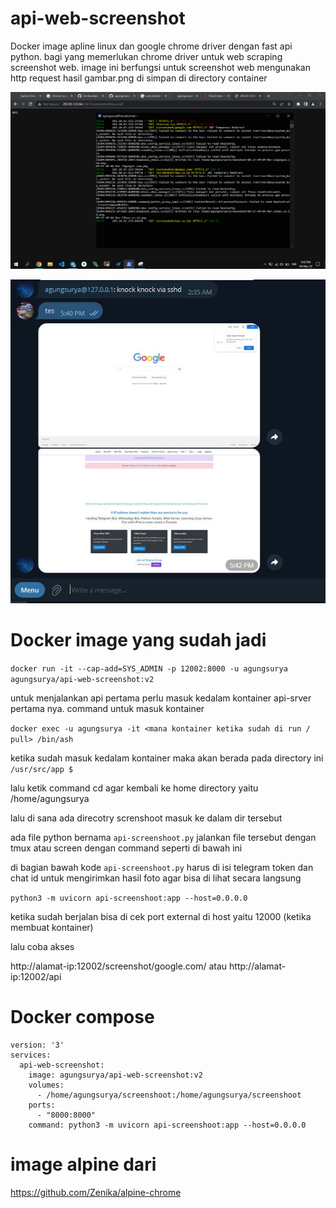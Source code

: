 # api-web-screenshot
Docker image apline linux dan google chrome driver dengan fast api python. bagi yang  memerlukan chrome driver untuk web scraping screenshot web. image ini berfungsi untuk screenshot web mengunakan http request hasil gambar.png di simpan di directory container

![image](https://github.com/agungsoboru/api-web-screenshot/blob/main/gambar/Screenshot%20(848).png)

![image](https://github.com/agungsoboru/api-web-screenshot/blob/main/gambar/Capturess.JPG)

# Docker image yang sudah jadi 

`docker run -it --cap-add=SYS_ADMIN -p 12002:8000 -u agungsurya agungsurya/api-web-screenshot:v2`

untuk menjalankan api pertama perlu masuk kedalam kontainer api-srver pertama nya. command untuk masuk kontainer

`docker exec -u agungsurya -it <mana kontainer ketika sudah di run / pull> /bin/ash`

ketika sudah masuk kedalam kontainer maka akan berada pada directory ini `/usr/src/app $`

lalu ketik command cd agar kembali ke home directory yaitu /home/agungsurya

lalu di sana ada direcotry screnshoot masuk ke dalam dir tersebut

ada file python bernama `api-screenshoot.py` jalankan file tersebut dengan tmux atau screen dengan command seperti di bawah ini

di bagian bawah kode `api-screenshoot.py` harus di isi telegram token dan chat id untuk mengirimkan hasil foto agar bisa di lihat secara langsung 

`python3 -m uvicorn api-screenshoot:app --host=0.0.0.0`

ketika sudah berjalan bisa di cek port external di host yaitu 12000 (ketika membuat kontainer)

lalu coba akses

http://alamat-ip:12002/screenshot/google.com/ atau http://alamat-ip:12002/api

# Docker compose

```
version: '3'
services:
  api-web-screenshot:
    image: agungsurya/api-web-screenshot:v2
    volumes:
      - /home/agungsurya/screenshoot:/home/agungsurya/screenshoot
    ports:
      - "8000:8000"
    command: python3 -m uvicorn api-screenshoot:app --host=0.0.0.0
```

# image alpine dari

https://github.com/Zenika/alpine-chrome

